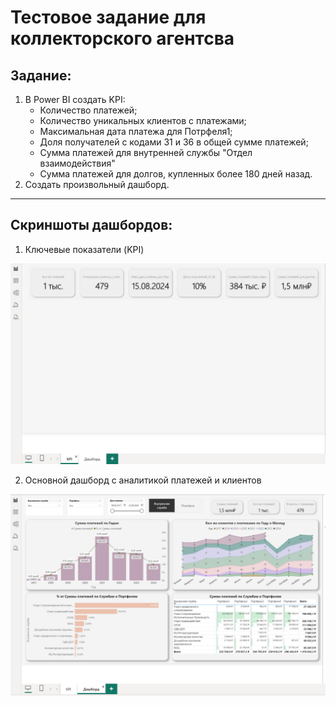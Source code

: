 # Тестовое задание для коллекторского агентсва


## Задание:

1. В Power BI создать KPI:
      - Количество платежей;
      - Количество уникальных клиентов с платежами;
      - Максимальная дата платежа для Потрфеля1;
      - Доля получателей c кодами 31 и 36 в общей сумме платежей;
      - Сумма платежей для внутренней службы "Отдел взаимодействия"
      - Сумма платежей для долгов, купленных более 180 дней назад.
2. Создать произвольный дашборд. 

---

## Скриншоты дашбордов:

1. Ключевые показатели (KPI)

![Ключевые показатели (KPI)](images/KPI.jpg)

2. Основной дашборд с аналитикой платежей и клиентов

![Дашборд](images/Dashboard.jpg)
  

